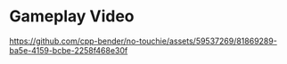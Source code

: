 # Gameplay Video
https://github.com/cpp-bender/no-touchie/assets/59537269/81869289-ba5e-4159-bcbe-2258f468e30f
